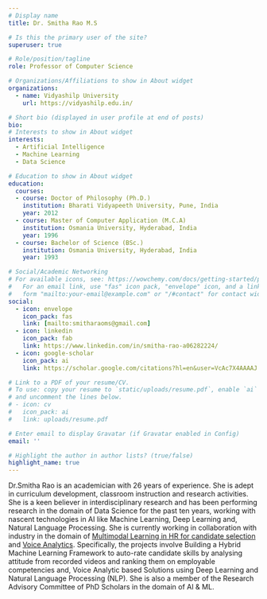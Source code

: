 ```yaml
---
# Display name
title: Dr. Smitha Rao M.S

# Is this the primary user of the site?
superuser: true

# Role/position/tagline
role: Professor of Computer Science

# Organizations/Affiliations to show in About widget
organizations:
  - name: Vidyashilp University
    url: https://vidyashilp.edu.in/

# Short bio (displayed in user profile at end of posts)
bio: 
# Interests to show in About widget
interests:
  - Artificial Intelligence
  - Machine Learning
  - Data Science

# Education to show in About widget
education:
  courses:
  - course: Doctor of Philosophy (Ph.D.)
    institution: Bharati Vidyapeeth University, Pune, India 
    year: 2012
  - course: Master of Computer Application (M.C.A)
    institution: Osmania University, Hyderabad, India
    year: 1996
  - course: Bachelor of Science (BSc.)
    institution: Osmania University, Hyderabad, India
    year: 1993

# Social/Academic Networking
# For available icons, see: https://wowchemy.com/docs/getting-started/page-builder/#icons
#   For an email link, use "fas" icon pack, "envelope" icon, and a link in the
#   form "mailto:your-email@example.com" or "/#contact" for contact widget.
social:
  - icon: envelope
    icon_pack: fas
    link: [mailto:smitharaoms@gmail.com]
  - icon: linkedin
    icon_pack: fab
    link: https://www.linkedin.com/in/smitha-rao-a06282224/
  - icon: google-scholar
    icon_pack: ai
    link: https://scholar.google.com/citations?hl=en&user=VcAc7X4AAAAJ

# Link to a PDF of your resume/CV.
# To use: copy your resume to `static/uploads/resume.pdf`, enable `ai` icons in `params.toml`,
# and uncomment the lines below.
# - icon: cv
#   icon_pack: ai
#   link: uploads/resume.pdf

# Enter email to display Gravatar (if Gravatar enabled in Config)
email: ''

# Highlight the author in author lists? (true/false)
highlight_name: true
---
```


Dr.Smitha Rao is an academician with 26 years of experience. She is adept in curriculum development, classroom instruction and research activities. 
She is a keen believer in interdisciplinary research and has been performing research in the domain of Data Science for the past ten years, working with nascent technologies in AI like Machine Learning, Deep Learning and, Natural Language Processing. 
She is currently working in collaboration with industry in the domain of [Multimodal Learning in HR for candidate selection](https://www.evueme.ai/) and [Voice Analytics](https://www.evueme.ai/). Specifically, the projects involve Building a Hybrid Machine Learning Framework to auto-rate candidate skills by analysing attitude from recorded videos and ranking them on employable competencies and, Voice Analytic based Solutions using Deep Learning and Natural Language Processing (NLP). 
She is also a member of the Research Advisory Committee of PhD Scholars in the domain of AI & ML.

<!-- {{< icon name="download" pack="fas" >}} Download my {{< staticref "uploads/demo_resume.pdf" "newtab" >}}resumé{{< /staticref >}}. -->
